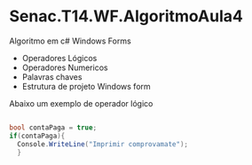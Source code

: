 # Senac.T14.WF.AlgoritmoAula4
Algoritmo em c# Windows Forms
- Operadores Lógicos
- Operadores Numericos
- Palavras chaves
- Estrutura de projeto Windows form

Abaixo um exemplo de operador lógico

```csharp

bool contaPaga = true;
if(contaPaga){
  Console.WriteLine("Imprimir comprovamate");
  }
```
